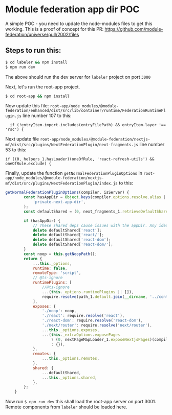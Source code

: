 # Module federation app dir POC

A simple POC - you need to update the node-modules files to get this working. This is a proof of concept for this PR: https://github.com/module-federation/universe/pull/2002/files

## Steps to run this:

```bash
$ cd labeler && npm install
$ npm run dev
```

The above should run the dev server for `labeler` project on port `3000`

Next, let's run the root-app project.

```bash
$ cd root-app && npm install
```

Now update this file:
`root-app/node_modules/@module-federation/enhanced/dist/src/lib/container/runtime/FederationRuntimePlugin.js` line number 107 to this:

```
  if (!entryItem.import.includes(entryFilePath) && entryItem.layer !== 'rsc') {
```

Next update file `root-app/node_modules/@module-federation/nextjs-mf/dist/src/plugins/NextFederationPlugin/next-fragments.js` line number 53 to this:

```
if ((0, helpers_1.hasLoader)(oneOfRule, 'react-refresh-utils') && oneOfRule.exclude) {
```

Finally, update the function `getNormalFederationPluginOptions` in `root-app/node_modules/@module-federation/nextjs-mf/dist/src/plugins/NextFederationPlugin/index.js` to this:

```javascript
getNormalFederationPluginOptions(compiler, isServer) {
        const hasAppDir = Object.keys(compiler.options.resolve.alias || {}).includes(
            'private-next-app-dir',
        );
        const defaultShared = (0, next_fragments_1.retrieveDefaultShared)(isServer);

        if (hasAppDir) {
            // These shared deps cause issues with the appDir. Any ideas around this?
            delete defaultShared['react'];
            delete defaultShared['react/'];
            delete defaultShared['react-dom'];
            delete defaultShared['react-dom/'];
        }
        const noop = this.getNoopPath();
        return {
            ...this._options,
            runtime: false,
            remoteType: 'script',
            // @ts-ignore
            runtimePlugins: [
                //@ts-ignore
                ...(this._options.runtimePlugins || []),
                require.resolve(path_1.default.join(__dirname, '../container/runtimePlugin')),
            ],
            exposes: {
                './noop': noop,
                './react': require.resolve('react'),
                './react-dom': require.resolve('react-dom'),
                './next/router': require.resolve('next/router'),
                ...this._options.exposes,
                ...(this._extraOptions.exposePages
                    ? (0, nextPageMapLoader_1.exposeNextjsPages)(compiler.options.context)
                    : {}),
            },
            remotes: {
                ...this._options.remotes,
            },
            shared: {
                ...defaultShared,
                ...this._options.shared,
            },
        };
    }
```

Now run `$ npm run dev` this shall load the root-app server on port 3001. Remote components from `labeler` should be loaded here.
